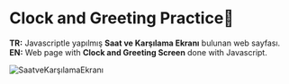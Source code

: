 # Clock and Greeting Practice🙌
<b>TR:</b> Javascriptle yapılmış <b>Saat ve Karşılama Ekranı</b> bulunan web sayfası.<br>
<b>EN:</b> Web page with <b>Clock and Greeting Screen</b> done with Javascript.

![SaatveKarşılamaEkranı](https://user-images.githubusercontent.com/109991448/207665075-82e72954-2dd1-4895-add4-eb9e0330ebb5.jpg)



